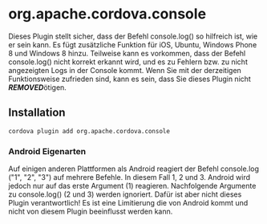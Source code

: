 <!---
    Licensed to the Apache Software Foundation (ASF) under one
    or more contributor license agreements.  See the NOTICE file
    distributed with this work for additional information
    regarding copyright ownership.  The ASF licenses this file
    to you under the Apache License, Version 2.0 (the
    "License"); you may not use this file except in compliance
    with the License.  You may obtain a copy of the License at

      http://www.apache.org/licenses/LICENSE-2.0

    Unless required by applicable law or agreed to in writing,
    software distributed under the License is distributed on an
    "AS IS" BASIS, WITHOUT WARRANTIES OR CONDITIONS OF ANY
    KIND, either express or implied.  See the License for the
    specific language governing permissions and limitations
    under the License.
-->

# org.apache.cordova.console

Dieses Plugin stellt sicher, dass der Befehl console.log() so hilfreich ist, wie er sein kann. Es fügt zusätzliche Funktion für iOS, Ubuntu, Windows Phone 8 und Windows 8 hinzu. Teilweise kann es vorkommen, dass der Befehl console.log() nicht korrekt erkannt wird, und es zu Fehlern bzw. zu nicht angezeigten Logs in der Console kommt. Wenn Sie mit der derzeitigen Funktionsweise zufrieden sind, kann es sein, dass Sie dieses Plugin nicht ***REMOVED***ötigen.

## Installation

    cordova plugin add org.apache.cordova.console
    

### Android Eigenarten

Auf einigen anderen Plattformen als Android reagiert der Befehl console.log ("1", "2", "3") auf mehrere Befehle. In diesem Fall 1, 2 und 3. Android wird jedoch nur auf das erste Argument (1) reagieren. Nachfolgende Argumente zu console.log() (2 und 3) werden ignoriert. Dafür ist aber nicht dieses Plugin verantwortlich! Es ist eine Limitierung die von Android kommt und nicht von diesem Plugin beeinflusst werden kann.